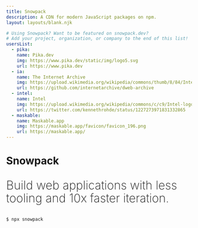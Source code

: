 ```yaml
---
title: Snowpack
description: A CDN for modern JavaScript packages on npm.
layout: layouts/blank.njk

# Using Snowpack? Want to be featured on snowpack.dev?
# Add your project, organization, or company to the end of this list!
usersList:
  - pika:
    name: Pika.dev
    img: https://www.pika.dev/static/img/logo5.svg
    url: https://www.pika.dev
  - ia:
    name: The Internet Archive
    img: https://upload.wikimedia.org/wikipedia/commons/thumb/8/84/Internet_Archive_logo_and_wordmark.svg/1200px-Internet_Archive_logo_and_wordmark.svg.png
    url: https://github.com/internetarchive/dweb-archive
  - intel:
    name: Intel
    img: https://upload.wikimedia.org/wikipedia/commons/c/c9/Intel-logo.svg
    url: https://twitter.com/kennethrohde/status/1227273971831332865
  - maskable:
    name: Maskable.app
    img: https://maskable.app/favicon/favicon_196.png
    url: https://maskable.app/
---
```


# Snowpack

<p style='font-size: 32px; font-weight: 200; line-height: 1.1;'>Build web applications with less tooling and 10x faster iteration.</p>

```
$ npx snowpack
```

